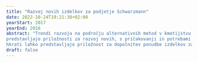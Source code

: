 ```yaml
---
title: "Razvoj novih izdelkov za podjetje Schwarzmann"
date: 2022-10-24T19:21:38+02:00
yearStart: 2017
yearEnd: 2016
abstract: "Trendi razvoja na področju alternativnih metod v kmetijstvu in samooskrbi večjih urbanih središč
predstavljajo priložnosti za razvoj novih, s pričakovanji in potrebami uporabnikov usklajenih izdelkov in storitev, ki
hkrati lahko predstavljajo priložnost za dopolnitev ponudbe izdelkov za podjetje v panogi."
draft: false
---
```


